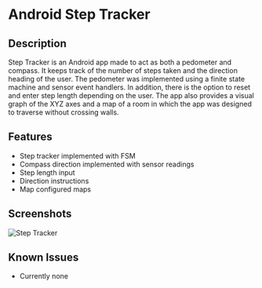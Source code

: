 # Android Step Tracker

## Description
Step Tracker is an Android app made to act as both a pedometer and compass. It keeps track of the number of steps taken and the direction heading of the user. The pedometer was implemented using a finite state machine and sensor event handlers. In addition, there is the option to reset and enter step length depending on the user. The app also provides a visual graph of the XYZ axes and a map of a room in which the app was designed to traverse without crossing walls.


## Features
* Step tracker implemented with FSM
* Compass direction implemented with sensor readings
* Step length input
* Direction instructions
* Map configured maps

## Screenshots

![Step Tracker](http://richarddang.com/images/portfolio/step-tracker.gif)

## Known Issues
* Currently none

